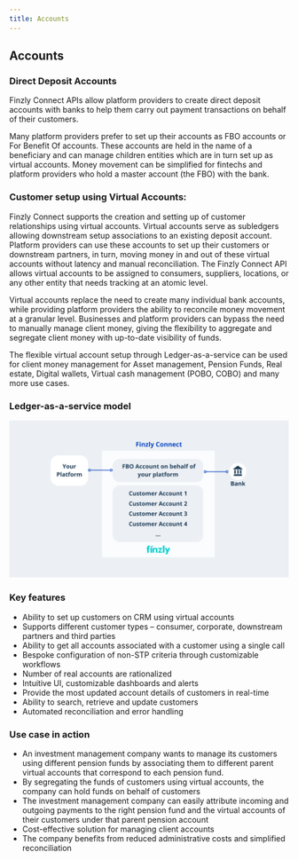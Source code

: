 ```yaml
---
title: Accounts
---
```


## **Accounts**

### **Direct Deposit Accounts**

Finzly Connect APIs allow platform providers to create direct deposit accounts with banks to help them carry out payment transactions on behalf of their customers.

Many platform providers prefer to set up their accounts as FBO accounts or For Benefit Of accounts. These accounts are held in the name of a beneficiary and can manage children entities which are in turn set up as virtual accounts. Money movement can be simplified for fintechs and platform providers who hold a master account (the FBO) with the bank. 

### **Customer setup using Virtual Accounts:**

Finzly Connect supports the creation and setting up of customer relationships using virtual accounts. Virtual accounts serve as subledgers allowing downstream setup associations to an existing deposit account. Platform providers can use these accounts to set up their customers or downstream partners, in turn, moving money in and out of these virtual accounts without latency and manual reconciliation. The Finzly Connect API allows virtual accounts to be assigned to consumers, suppliers, locations, or any other entity that needs tracking at an atomic level. 

Virtual accounts replace the need to create many individual bank accounts, while providing platform providers the ability to reconcile money movement at a granular level. Businesses and platform providers can bypass the need to manually manage client money, giving the flexibility to aggregate and segregate client money with up-to-date visibility of funds.

The flexible virtual account setup through Ledger-as-a-service can be used for client money management for Asset management, Pension Funds, Real estate, Digital wallets, Virtual cash management (POBO, COBO) and many more use cases.

### **Ledger-as-a-service model**

<!-- ## **ACH Payment** -->
![image info](./images/fbo-account.png)


### **Key features**
- Ability to set up customers on CRM using virtual accounts
- Supports different customer types – consumer, corporate, downstream partners and third parties
- Ability to get all accounts associated with a customer using a single call
- Bespoke configuration of non-STP criteria through customizable workflows
- Number of real accounts are rationalized
- Intuitive UI, customizable dashboards and alerts
- Provide the most updated account details of customers in real-time
- Ability to search, retrieve and update customers 
- Automated reconciliation and error handling

### **Use case in action**
- An investment management company wants to manage its customers using different pension funds by associating them to different parent virtual accounts that correspond to each pension fund.
- By segregating the funds of customers using virtual accounts, the company can hold funds on behalf of customers
- The investment management company can easily attribute incoming and outgoing payments to the right pension fund and the virtual accounts of their customers under that parent pension account
- Cost-effective solution for managing client accounts
- The company benefits from reduced administrative costs and simplified reconciliation